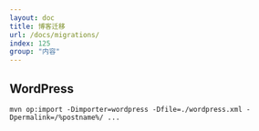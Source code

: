 ```yaml
---
layout: doc
title: 博客迁移
url: /docs/migrations/
index: 125
group: "内容"
---
```


## WordPress

```
mvn op:import -Dimporter=wordpress -Dfile=./wordpress.xml -Dpermalink=/%postname%/ ...
```